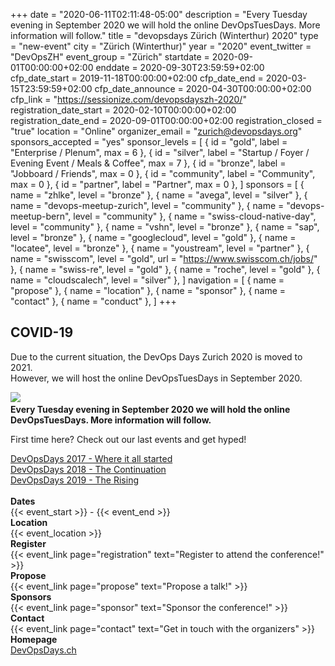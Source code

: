 +++
date = "2020-06-11T02:11:48-05:00"
description = "Every Tuesday evening in September 2020 we will hold the online DevOpsTuesDays. More information will follow."
title = "devopsdays Zürich (Winterthur) 2020"
type = "new-event"
city = "Zürich (Winterthur)"
year = "2020"
event_twitter = "DevOpsZH"
event_group = "Zürich"
startdate = 2020-09-01T00:00:00+02:00
enddate = 2020-09-30T23:59:59+02:00
cfp_date_start = 2019-11-18T00:00:00+02:00
cfp_date_end = 2020-03-15T23:59:59+02:00
cfp_date_announce = 2020-04-30T00:00:00+02:00
cfp_link = "https://sessionize.com/devopsdayszh-2020/"
registration_date_start = 2020-02-10T00:00:00+02:00
registration_date_end = 2020-09-01T00:00:00+02:00
registration_closed = "true"
location = "Online"
organizer_email = "zurich@devopsdays.org"
sponsors_accepted = "yes"
sponsor_levels = [
    { id = "gold", label = "Enterprise / Plenum", max = 6 },
    { id = "silver", label = "Startup / Foyer / Evening Event / Meals & Coffee", max = 7 },
    { id = "bronze", label = "Jobboard / Friends", max = 0 },
    { id = "community", label = "Community", max = 0 },
    { id = "partner", label = "Partner", max = 0 },
]
sponsors = [
    { name = "zhlke", level = "bronze" },
    { name = "avega", level = "silver" },
    { name = "devops-meetup-zurich", level = "community" },
    { name = "devops-meetup-bern", level = "community" },
    { name = "swiss-cloud-native-day", level = "community" },
    { name = "vshn", level = "bronze" },
    { name = "sap", level = "bronze" },
    { name = "googlecloud", level = "gold" },
    { name = "locatee", level = "bronze" },
    { name = "youstream", level = "partner" },
    { name = "swisscom", level = "gold", url = "https://www.swisscom.ch/jobs/" },
    { name = "swiss-re", level = "gold" },
    { name = "roche", level = "gold" },
    { name = "cloudscalech", level = "silver" },
]
navigation = [
    { name = "propose" },
    { name = "location" },
    { name = "sponsor" },
    { name = "contact" },
    { name = "conduct" },
]
+++
<!-- <div style="text-align:center;">
  {{< event_logo >}}
</div> -->

<div class="row">
  <div class="alert alert-info" role="alert">
    <h2>COVID-19</h2>
    <p>Due to the current situation, the DevOps Days Zurich 2020 is moved to 2021.
    <br>However, we will host the online DevOpsTuesDays in September 2020.  </p>
  </div>
</div>

<img src="/events/2020/zurich/logo.png" style="float:center"/>

<strong>
  <br>Every Tuesday evening in September 2020 we will hold the online DevOpsTuesDays. More information will follow.
</strong>

<div class = "row">
  <div class = "col-md-12">
    <p>First time here? Check out our last events and get hyped!</p>
    <a href="https://www.devopsdays.org/events/2017-zurich/welcome/">DevOpsDays 2017 - Where it all started</a></br>
    <a href="https://www.devopsdays.org/events/2018-zurich/welcome/">DevOpsDays 2018 - The Continuation</a></br>
    <a href="https://www.devopsdays.org/events/2019-zurich/welcome/">DevOpsDays 2019 - The Rising</a></br>
  </div>
</div>

<br/>

<div class = "row">
  <div class = "col-md-2">
    <strong>Dates</strong>
  </div>
  <div class = "col-md-8">
    {{< event_start >}} - {{< event_end >}}
  </div>
</div>

<div class = "row">
  <div class = "col-md-2">
    <strong>Location</strong>
  </div>
  <div class = "col-md-8">
    {{< event_location >}}
  </div>
</div>

<div class = "row">
  <div class = "col-md-2">
    <strong>Register</strong>
  </div>
  <div class = "col-md-8">
    {{< event_link page="registration" text="Register to attend the conference!" >}}
  </div>
</div> 

<div class = "row">
  <div class = "col-md-2">
    <strong>Propose</strong>
  </div>
  <div class = "col-md-8">
    {{< event_link page="propose" text="Propose a talk!" >}}
  </div>
</div> 

<!-- <div class = "row">
  <div class = "col-md-2">
    <strong>Program</strong>
  </div>
  <div class = "col-md-8">
    View the {{< event_link page="program" text="program." >}}
  </div>
</div> -->

<!-- <div class = "row">
  <div class = "col-md-2">
    <strong>Speakers</strong>
  </div>
  <div class = "col-md-8">
    Check out the {{< event_link page="speakers" text="speakers!" >}}
  </div>
</div> -->

<div class = "row">
  <div class = "col-md-2">
    <strong>Sponsors</strong>
  </div>
  <div class = "col-md-8">
    {{< event_link page="sponsor" text="Sponsor the conference!" >}}
  </div>
</div>

<div class = "row">
  <div class = "col-md-2">
    <strong>Contact</strong>
  </div>
  <div class = "col-md-8">
    {{< event_link page="contact" text="Get in touch with the organizers" >}}
  </div>
</div>

<div class = "row">
  <div class = "col-md-2">
    <strong>Homepage</strong>
  </div>
  <div class = "col-md-8">
    <a href="https://landing.devopsdays.ch/">DevOpsDays.ch</a>
  </div>
</div>

<!-- Uncomment if you added your city twitter name -->
<!--
{{< event_twitter >}}
-->
